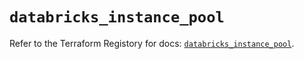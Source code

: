 # `databricks_instance_pool`

Refer to the Terraform Registory for docs: [`databricks_instance_pool`](https://registry.terraform.io/providers/databricks/databricks/1.16.1/docs/resources/instance_pool).

